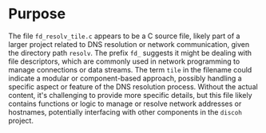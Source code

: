 # Purpose
The file `fd_resolv_tile.c` appears to be a C source file, likely part of a larger project related to DNS resolution or network communication, given the directory path `resolv`. The prefix `fd_` suggests it might be dealing with file descriptors, which are commonly used in network programming to manage connections or data streams. The term `tile` in the filename could indicate a modular or component-based approach, possibly handling a specific aspect or feature of the DNS resolution process. Without the actual content, it's challenging to provide more specific details, but this file likely contains functions or logic to manage or resolve network addresses or hostnames, potentially interfacing with other components in the `discoh` project.
